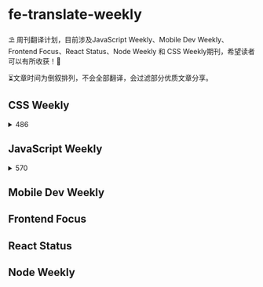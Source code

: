 # fe-translate-weekly
⛱ 周刊翻译计划，目前涉及JavaScript Weekly、Mobile Dev Weekly、Frontend Focus、React Status、Node Weekly 和 CSS Weekly期刊，希望读者可以有所收获！🥳

⏳文章时间为倒叙排列，不会全部翻译，会过滤部分优质文章分享。
## CSS Weekly
<details>
  <summary>
    486
  </summary>
  
* [CSS中 :has() 选择器不仅仅是 “父选择器”](/CSS_Weekly/486/has_selector.md)

</details>

## JavaScript Weekly
<details>
  <summary>
    570
  </summary>
  
* [ES2021：特性速递](/JavaScript_Weekly/570/ES2021_new_feature.md) 

</details>

## Mobile Dev Weekly

## Frontend Focus

## React Status

## Node Weekly
